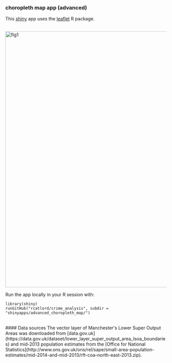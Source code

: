 ### choropleth map app (advanced)

This [shiny](http://shiny.rstudio.com) app uses the [leaflet](https://rstudio.github.io/leaflet/) R package.
<br>
<br>

<img src="https://github.com/rcatlord/crime_analysis/blob/master/images/advanced_choropleth_map_app.png" alt="fig1" width="800">

<br>

Run the app locally in your R session with:

```
library(shiny)
runGitHub("rcatlord/crime_analysis", subdir = "shinyapps/advanced_choropleth_map/")
```

<br>
#### Data sources
The vector layer of Manchester's Lower Super Output Areas was downloaded from 
[data.gov.uk](https://data.gov.uk/dataset/lower_layer_super_output_area_lsoa_boundaries) 
and mid-2013 population estimates from the [Office for National Statistics](http://www.ons.gov.uk/ons/rel/sape/small-area-population-estimates/mid-2014-and-mid-2013/rft-coa-north-east-2013.zip).
